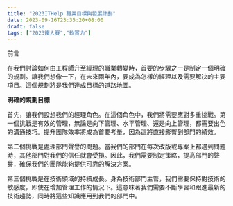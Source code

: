 ```yaml
---
title: "2023ITHelp 職業目標與發展計劃"
date: 2023-09-16T23:35:20+08:00
draft: false
tags: ["2023鐵人賽","軟實力"]
---
```

前言

在我們討論如何由工程師升至經理的職業轉變時，首要的步驟之一是制定一個明確的規劃。讓我們想像一下，在未來兩年內，要成為怎樣的經理以及需要解決的主要項目。這個規劃將是我們達成目標的道路地圖。

**明確的規劃目標**

首先，讓我們設想我們的經理角色。在這個角色中，我們將需要應對多重挑戰。第一個挑戰是有效的管理，無論是向下管理、水平管理、還是向上管理，都需要出色的溝通技巧。提升團隊效率將成為首要考量，因為這將直接影響到部門的績效。

第二個挑戰是處理部門聲譽的問題。當我們的部門在每次改版或專案上都遇到問題時，其他部門對我們的信任就會受損。因此，我們需要制定策略，提高部門的聲譽，確保我們的團隊能夠提供可靠的解決方案。

第三個挑戰是在技術領域的持續成長。身為技術部門主管，我們需要保持對技術的敏感度，即使在增加管理工作的情況下。這意味著我們需要不斷學習和跟進最新的技術趨勢，同時將這些知識應用到我們的部門中。
